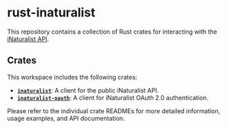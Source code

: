 # rust-inaturalist

This repository contains a collection of Rust crates for interacting with the [iNaturalist API](https://api.inaturalist.org/v1/docs/).

## Crates

This workspace includes the following crates:

*   **[`inaturalist`](./inaturalist/README.md)**: A client for the public iNaturalist API.
*   **[`inaturalist-oauth`](./inaturalist-oauth/README.md)**: A client for iNaturalist OAuth 2.0 authentication.

Please refer to the individual crate READMEs for more detailed information, usage examples, and API documentation.